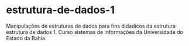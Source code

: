 # estrutura-de-dados-1
Manipulações de estruturas de dados para fins didadicos da estrutura estrutura de dados 1.
Curso sistemas de informações da Universidade do Estado da Bahia.
